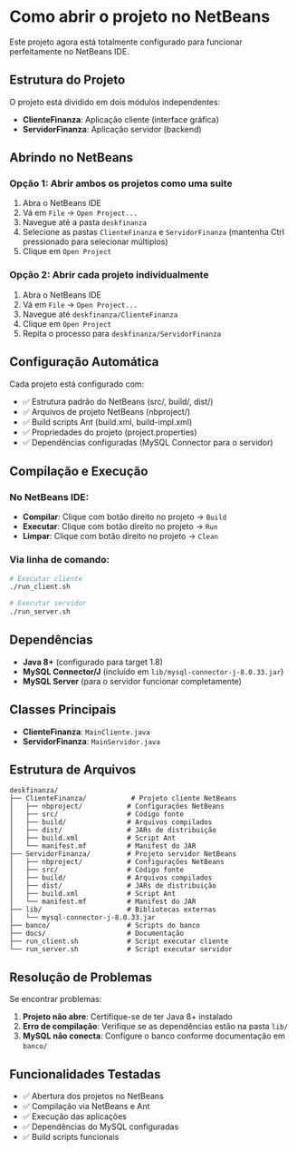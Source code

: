 # Como abrir o projeto no NetBeans

Este projeto agora está totalmente configurado para funcionar perfeitamente no NetBeans IDE.

## Estrutura do Projeto

O projeto está dividido em dois módulos independentes:

- **ClienteFinanza**: Aplicação cliente (interface gráfica)
- **ServidorFinanza**: Aplicação servidor (backend)

## Abrindo no NetBeans

### Opção 1: Abrir ambos os projetos como uma suite
1. Abra o NetBeans IDE
2. Vá em `File` → `Open Project...`
3. Navegue até a pasta `deskfinanza`
4. Selecione as pastas `ClienteFinanza` e `ServidorFinanza` (mantenha Ctrl pressionado para selecionar múltiplos)
5. Clique em `Open Project`

### Opção 2: Abrir cada projeto individualmente
1. Abra o NetBeans IDE
2. Vá em `File` → `Open Project...`
3. Navegue até `deskfinanza/ClienteFinanza`
4. Clique em `Open Project`
5. Repita o processo para `deskfinanza/ServidorFinanza`

## Configuração Automática

Cada projeto está configurado com:
- ✅ Estrutura padrão do NetBeans (src/, build/, dist/)
- ✅ Arquivos de projeto NetBeans (nbproject/)
- ✅ Build scripts Ant (build.xml, build-impl.xml)
- ✅ Propriedades do projeto (project.properties)
- ✅ Dependências configuradas (MySQL Connector para o servidor)

## Compilação e Execução

### No NetBeans IDE:
- **Compilar**: Clique com botão direito no projeto → `Build`
- **Executar**: Clique com botão direito no projeto → `Run`
- **Limpar**: Clique com botão direito no projeto → `Clean`

### Via linha de comando:
```bash
# Executar cliente
./run_client.sh

# Executar servidor  
./run_server.sh
```

## Dependências

- **Java 8+** (configurado para target 1.8)
- **MySQL Connector/J** (incluído em `lib/mysql-connector-j-8.0.33.jar`)
- **MySQL Server** (para o servidor funcionar completamente)

## Classes Principais

- **ClienteFinanza**: `MainCliente.java`
- **ServidorFinanza**: `MainServidor.java`

## Estrutura de Arquivos

```
deskfinanza/
├── ClienteFinanza/           # Projeto cliente NetBeans
│   ├── nbproject/           # Configurações NetBeans
│   ├── src/                 # Código fonte
│   ├── build/               # Arquivos compilados
│   ├── dist/                # JARs de distribuição
│   ├── build.xml            # Script Ant
│   └── manifest.mf          # Manifest do JAR
├── ServidorFinanza/         # Projeto servidor NetBeans
│   ├── nbproject/           # Configurações NetBeans
│   ├── src/                 # Código fonte
│   ├── build/               # Arquivos compilados
│   ├── dist/                # JARs de distribuição
│   ├── build.xml            # Script Ant
│   └── manifest.mf          # Manifest do JAR
├── lib/                     # Bibliotecas externas
│   └── mysql-connector-j-8.0.33.jar
├── banco/                   # Scripts do banco
├── docs/                    # Documentação
├── run_client.sh            # Script executar cliente
└── run_server.sh            # Script executar servidor
```

## Resolução de Problemas

Se encontrar problemas:

1. **Projeto não abre**: Certifique-se de ter Java 8+ instalado
2. **Erro de compilação**: Verifique se as dependências estão na pasta `lib/`
3. **MySQL não conecta**: Configure o banco conforme documentação em `banco/`

## Funcionalidades Testadas

- ✅ Abertura dos projetos no NetBeans
- ✅ Compilação via NetBeans e Ant
- ✅ Execução das aplicações
- ✅ Dependências do MySQL configuradas
- ✅ Build scripts funcionais